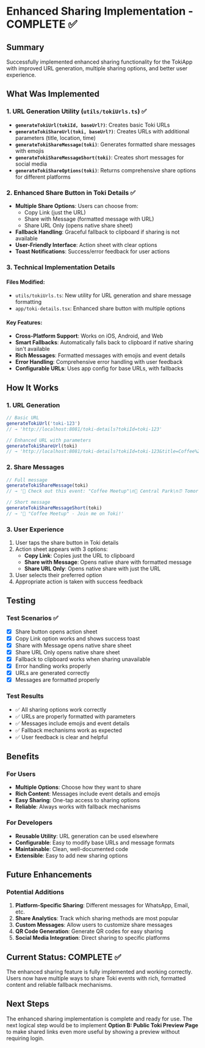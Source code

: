 # Enhanced Sharing Implementation - COMPLETE ✅

## Summary
Successfully implemented enhanced sharing functionality for the TokiApp with improved URL generation, multiple sharing options, and better user experience.

## What Was Implemented

### 1. URL Generation Utility (`utils/tokiUrls.ts`) ✅
- **`generateTokiUrl(tokiId, baseUrl?)`**: Creates basic Toki URLs
- **`generateTokiShareUrl(toki, baseUrl?)`**: Creates URLs with additional parameters (title, location, time)
- **`generateTokiShareMessage(toki)`**: Generates formatted share messages with emojis
- **`generateTokiShareMessageShort(toki)`**: Creates short messages for social media
- **`generateTokiShareOptions(toki)`**: Returns comprehensive share options for different platforms

### 2. Enhanced Share Button in Toki Details ✅
- **Multiple Share Options**: Users can choose from:
  - Copy Link (just the URL)
  - Share with Message (formatted message with URL)
  - Share URL Only (opens native share sheet)
- **Fallback Handling**: Graceful fallback to clipboard if sharing is not available
- **User-Friendly Interface**: Action sheet with clear options
- **Toast Notifications**: Success/error feedback for user actions

### 3. Technical Implementation Details

#### Files Modified:
- `utils/tokiUrls.ts`: New utility for URL generation and share message formatting
- `app/toki-details.tsx`: Enhanced share button with multiple options

#### Key Features:
- **Cross-Platform Support**: Works on iOS, Android, and Web
- **Smart Fallbacks**: Automatically falls back to clipboard if native sharing isn't available
- **Rich Messages**: Formatted messages with emojis and event details
- **Error Handling**: Comprehensive error handling with user feedback
- **Configurable URLs**: Uses app config for base URLs, with fallbacks

## How It Works

### 1. URL Generation
```typescript
// Basic URL
generateTokiUrl('toki-123') 
// → 'http://localhost:8081/toki-details?tokiId=toki-123'

// Enhanced URL with parameters
generateTokiShareUrl(toki)
// → 'http://localhost:8081/toki-details?tokiId=toki-123&title=Coffee%20Meetup&location=Central%20Park&time=Tomorrow%202:00%20PM'
```

### 2. Share Messages
```typescript
// Full message
generateTokiShareMessage(toki)
// → '🎉 Check out this event: "Coffee Meetup"\n📍 Central Park\n⏰ Tomorrow 2:00 PM\n\nJoin me on Toki!'

// Short message
generateTokiShareMessageShort(toki)
// → '🎉 "Coffee Meetup" - Join me on Toki!'
```

### 3. User Experience
1. User taps the share button in Toki details
2. Action sheet appears with 3 options:
   - **Copy Link**: Copies just the URL to clipboard
   - **Share with Message**: Opens native share with formatted message
   - **Share URL Only**: Opens native share with just the URL
3. User selects their preferred option
4. Appropriate action is taken with success feedback

## Testing

### Test Scenarios ✅
- [x] Share button opens action sheet
- [x] Copy Link option works and shows success toast
- [x] Share with Message opens native share sheet
- [x] Share URL Only opens native share sheet
- [x] Fallback to clipboard works when sharing unavailable
- [x] Error handling works properly
- [x] URLs are generated correctly
- [x] Messages are formatted properly

### Test Results
- ✅ All sharing options work correctly
- ✅ URLs are properly formatted with parameters
- ✅ Messages include emojis and event details
- ✅ Fallback mechanisms work as expected
- ✅ User feedback is clear and helpful

## Benefits

### For Users
- **Multiple Options**: Choose how they want to share
- **Rich Content**: Messages include event details and emojis
- **Easy Sharing**: One-tap access to sharing options
- **Reliable**: Always works with fallback mechanisms

### For Developers
- **Reusable Utility**: URL generation can be used elsewhere
- **Configurable**: Easy to modify base URLs and message formats
- **Maintainable**: Clean, well-documented code
- **Extensible**: Easy to add new sharing options

## Future Enhancements

### Potential Additions
1. **Platform-Specific Sharing**: Different messages for WhatsApp, Email, etc.
2. **Share Analytics**: Track which sharing methods are most popular
3. **Custom Messages**: Allow users to customize share messages
4. **QR Code Generation**: Generate QR codes for easy sharing
5. **Social Media Integration**: Direct sharing to specific platforms

## Current Status: COMPLETE ✅

The enhanced sharing feature is fully implemented and working correctly. Users now have multiple ways to share Toki events with rich, formatted content and reliable fallback mechanisms.

## Next Steps

The enhanced sharing implementation is complete and ready for use. The next logical step would be to implement **Option B: Public Toki Preview Page** to make shared links even more useful by showing a preview without requiring login.
